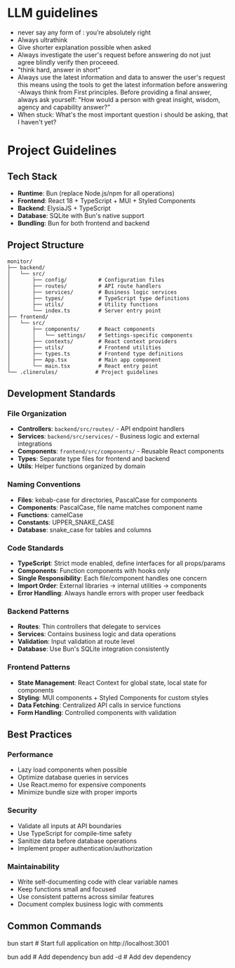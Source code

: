 
# LLM guidelines
- never say any form of : you’re absolutely right
- Always ultrathink
- Give shorter explanation possible when asked
- Always investigate the user's request before answering do not just agree blindly verify then proceeed.
- "think hard, answer in short"
- Always use the latest information and data to answer the user's request this means using the tools to get the latest information before answering -Always think from First principles. Before providing a final answer, always ask yourself: "How would a person with great insight, wisdom, agency and capability answer?”
- When stuck: What's the most important question i should be asking, that I haven't yet?

# Project Guidelines

## Tech Stack
- **Runtime**: Bun (replace Node.js/npm for all operations)
- **Frontend**: React 18 + TypeScript + MUI + Styled Components
- **Backend**: ElysiaJS + TypeScript
- **Database**: SQLite with Bun's native support
- **Bundling**: Bun for both frontend and backend

## Project Structure
```
monitor/
├── backend/
│   └── src/
│       ├── config/          # Configuration files
│       ├── routes/          # API route handlers
│       ├── services/        # Business logic services
│       ├── types/           # TypeScript type definitions
│       ├── utils/           # Utility functions
│       └── index.ts         # Server entry point
├── frontend/
│   └── src/
│       ├── components/      # React components
│       │   └── settings/    # Settings-specific components
│       ├── contexts/        # React context providers
│       ├── utils/           # Frontend utilities
│       ├── types.ts         # Frontend type definitions
│       ├── App.tsx          # Main app component
│       └── main.tsx         # React entry point
└── .clinerules/            # Project guidelines
```

## Development Standards

### File Organization
- **Controllers**: `backend/src/routes/` - API endpoint handlers
- **Services**: `backend/src/services/` - Business logic and external integrations
- **Components**: `frontend/src/components/` - Reusable React components
- **Types**: Separate type files for frontend and backend
- **Utils**: Helper functions organized by domain

### Naming Conventions
- **Files**: kebab-case for directories, PascalCase for components
- **Components**: PascalCase, file name matches component name
- **Functions**: camelCase
- **Constants**: UPPER_SNAKE_CASE
- **Database**: snake_case for tables and columns

### Code Standards
- **TypeScript**: Strict mode enabled, define interfaces for all props/params
- **Components**: Function components with hooks only
- **Single Responsibility**: Each file/component handles one concern
- **Import Order**: External libraries → internal utilities → components
- **Error Handling**: Always handle errors with proper user feedback

### Backend Patterns
- **Routes**: Thin controllers that delegate to services
- **Services**: Contains business logic and data operations
- **Validation**: Input validation at route level
- **Database**: Use Bun's SQLite integration consistently

### Frontend Patterns
- **State Management**: React Context for global state, local state for components
- **Styling**: MUI components + Styled Components for custom styles
- **Data Fetching**: Centralized API calls in service functions
- **Form Handling**: Controlled components with validation

## Best Practices

### Performance
- Lazy load components when possible
- Optimize database queries in services
- Use React.memo for expensive components
- Minimize bundle size with proper imports

### Security
- Validate all inputs at API boundaries
- Use TypeScript for compile-time safety
- Sanitize data before database operations
- Implement proper authentication/authorization

### Maintainability
- Write self-documenting code with clear variable names
- Keep functions small and focused
- Use consistent patterns across similar features
- Document complex business logic with comments

## Common Commands
bun start                    # Start full application on http://localhost:3001

bun add <package>           # Add dependency
bun add -d <package>        # Add dev dependency

